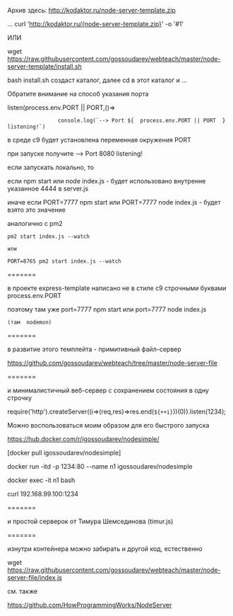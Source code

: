 Архив здесь: http://kodaktor.ru/node-server-template.zip

... curl 'http://kodaktor.ru/{node-server-template.zip}' -o  '#1'

ИЛИ

wget https://raw.githubusercontent.com/gossoudarev/webteach/master/node-server-template/install.sh

bash install.sh создаст каталог, далее cd в этот каталог и ...

Обратите внимание на способ указания порта

listen(process.env.PORT || PORT,()=>

		  	        console.log(`--> Port ${  process.env.PORT || PORT  } listening!`)
					
в среде c9 будет установлена переменная окружения PORT

при запуске получите   --> Port 8080 listening!			

если запускать локально, то 

  если npm start   или node index.js - будет использовано внутренне указанное 4444 в server.js
  
  иначе если PORT=7777 npm start  или  PORT=7777 node index.js   - будет взято это значение
  
 аналогично с pm2
 
    pm2 start index.js --watch
	
	или
	
	PORT=8765 pm2 start index.js --watch  

=======

в проекте express-template написано не в стиле c9 строчными буквами process.env.PORT

поэтому там уже port=7777 npm start  или  port=7777 node index.js

    (там  nodemon)

=======

в развитие этого темплейта - примитивный файл-сервер

https://github.com/gossoudarev/webteach/tree/master/node-server-file

=======

и минималистичный веб-сервер с сохранением состояния в одну строчку

require('http').createServer((i=>(req,res)=>res.end(`${++i}`))(0)).listen(1234); 

Можно воспользоваться моим образом для его быстрого запуска 

https://hub.docker.com/r/igossoudarev/nodesimple/

[docker pull igossoudarev/nodesimple]

docker run -itd -p 1234:80 --name n1 igossoudarev/nodesimple

docker exec -it n1 bash

curl 192.168.99.100:1234

=======

и простой серверок от Тимура Шемсединова (timur.js)

=======

изнутри контейнера можно забирать и другой код, естественно

wget https://raw.githubusercontent.com/gossoudarev/webteach/master/node-server-file/index.js



см. также 

https://github.com/HowProgrammingWorks/NodeServer